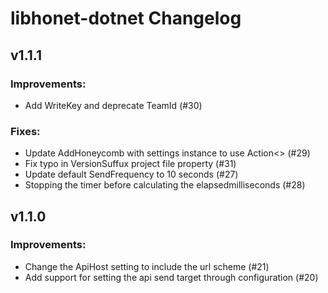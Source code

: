 # libhonet-dotnet Changelog

## v1.1.1

### Improvements:

- Add WriteKey and deprecate TeamId (#30)

### Fixes:

- Update AddHoneycomb with settings instance to use Action<> (#29)
- Fix typo in VersionSuffux project file property (#31)
- Update default SendFrequency to 10 seconds (#27)
- Stopping the timer before calculating the elapsedmilliseconds (#28)

## v1.1.0

### Improvements:

- Change the ApiHost setting to include the url scheme (#21)
- Add support for setting the api send target through configuration (#20)
